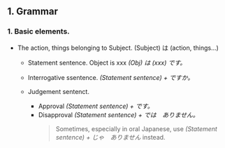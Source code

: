 ## 1. Grammar

### 1. Basic elements.
- The action, things belonging to Subject.
	(Subject) は (action, things...)
	
	- Statement sentence.
		Object is xxx
		*(Obj) は (xxx) です。*
		
	- Interrogative ssentence.
		*(Statement sentence) + ですか。*
		
	- Judgement sentenct.
		- Approval
			*(Statement sentence) + です。*
		- Disapproval
			*(Statement sentence) + では　ありません。*
			> Sometimes, especially in oral Japanese, use
			> *(Statement sentence) + じゃ　ありません* 
			> instead.
			> 
	
			
		